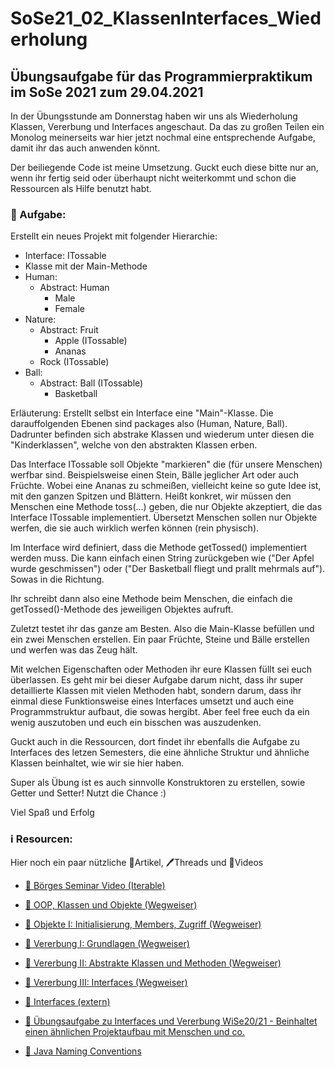 # SoSe21_02_KlassenInterfaces_Wiederholung

## Übungsaufgabe für das Programmierpraktikum im SoSe 2021 zum 29.04.2021

In der Übungsstunde am Donnerstag haben wir uns als Wiederholung Klassen, Vererbung und Interfaces angeschaut. Da das zu großen Teilen ein Monolog meinerseits war hier jetzt nochmal eine entsprechende Aufgabe, damit ihr das auch anwenden könnt.

Der beiliegende Code ist meine Umsetzung. Guckt euch diese bitte nur an, wenn ihr fertig seid oder überhaupt nicht weiterkommt und schon die Ressourcen als Hilfe benutzt habt.

### 📝 Aufgabe:

Erstellt ein neues Projekt mit folgender Hierarchie:
- Interface: ITossable
- Klasse mit der Main-Methode
- Human:
  - Abstract: Human
    - Male
    - Female
- Nature:
  - Abstract: Fruit
    - Apple (ITossable)
    - Ananas
  - Rock (ITossable)
- Ball:
  - Abstract: Ball (ITossable)
    - Basketball

Erläuterung:
Erstellt selbst ein Interface eine "Main"-Klasse. Die darauffolgenden Ebenen sind packages also (Human, Nature, Ball). Dadrunter befinden sich abstrake Klassen und wiederum unter diesen die "Kinderklassen", welche von den abstrakten Klassen erben.

Das Interface ITossable soll Objekte "markieren" die (für unsere Menschen) werfbar sind. Beispielsweise einen Stein, Bälle jeglicher Art oder auch Früchte. Wobei eine Ananas zu schmeißen, vielleicht keine so gute Idee ist, mit den ganzen Spitzen und Blättern.
Heißt konkret, wir müssen den Menschen eine Methode toss(...) geben, die nur Objekte akzeptiert, die das Interface ITossable implementiert. Übersetzt Menschen sollen nur Objekte werfen, die sie auch wirklich werfen können (rein physisch).

Im Interface wird definiert, dass die Methode getTossed() implementiert werden muss. Die kann einfach einen String zurückgeben wie ("Der Apfel wurde geschmissen") oder ("Der Basketball fliegt und prallt mehrmals auf"). Sowas in die Richtung.

Ihr schreibt dann also eine Methode beim Menschen, die einfach die getTossed()-Methode des jeweiligen Objektes aufruft.

Zuletzt testet ihr das ganze am Besten. Also die Main-Klasse befüllen und ein zwei Menschen erstellen. Ein paar Früchte, Steine und Bälle erstellen und werfen was das Zeug hält.

Mit welchen Eigenschaften oder Methoden ihr eure Klassen füllt sei euch überlassen. Es geht mir bei dieser Aufgabe darum nicht, dass ihr super detaillierte Klassen mit vielen Methoden habt, sondern darum, dass ihr einmal diese Funktionsweise eines Interfaces umsetzt und auch eine Programmstruktur aufbaut, die sowas hergibt. Aber feel free euch da ein wenig auszutoben und euch ein bisschen was auszudenken.

Guckt auch in die Ressourcen, dort findet ihr ebenfalls die Aufgabe zu Interfaces des letzen Semesters, die eine ähnliche Struktur und ähnliche Klassen beinhaltet, wie wir sie hier haben.

Super als Übung ist es auch sinnvolle Konstruktoren zu erstellen, sowie Getter und Setter! Nutzt die Chance :)

Viel Spaß und Erfolg
    
### ℹ️ Resourcen:
Hier noch ein paar nützliche 📃Artikel, 🖊️Threads und 🎥Videos

- [🎥 Börges Seminar Video (Iterable)](https://www.ilias.uni-koeln.de/ilias/ilias.php?ref_id=3957251&eid=fb2c2032-8197-43cf-96a6-5f449ee76601&cmd=streamVideo&cmdClass=xoctplayergui&cmdNode=x2:p7:18a:18l&baseClass=ilrepositorygui)

- [📃 OOP, Klassen und Objekte (Wegweiser)](https://dh-cologne.github.io/java-wegweiser/articles/OOP-Klassen-und-Objekte.html)
- [📃 Objekte I: Initialisierung, Members, Zugriff (Wegweiser)](https://dh-cologne.github.io/java-wegweiser/articles/Objekte-I-Initialisierung-Members-Zugriff.html)
- [📃 Vererbung I: Grundlagen (Wegweiser)](https://dh-cologne.github.io/java-wegweiser/articles/Vererbung-I-Grundlagen.html)
- [📃 Vererbung II: Abstrakte Klassen und Methoden (Wegweiser)](https://dh-cologne.github.io/java-wegweiser/articles/Vererbung-II-Abstrakte-Klassen-und-Methoden.html)
- [📃 Vererbung III: Interfaces (Wegweiser)](https://dh-cologne.github.io/java-wegweiser/articles/Vererbung-III-Interfaces.html)
- [📃 Interfaces (extern)](https://www.programmierenlernenhq.de/interfaces-in-java/)

- [📝 Übungsaufgabe zu Interfaces und Vererbung WiSe20/21 - Beinhaltet einen ähnlichen Projektaufbau mit Menschen und co.](https://github.com/Demirro/04-02_Interfaces)

- [📃 Java Naming Conventions](https://github.com/DH-Cologne/java-wegweiser/blob/master/articles/Naming-Conventions.md)
